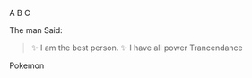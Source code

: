 A
B
C

The man Said:

>:sparkles: I am the best person. :sparkles:
>I have all power
>Trancendance



Pokemon
